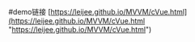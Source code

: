 #demo链接 
[https://leijee.github.io/MVVM/cVue.html](https://leijee.github.io/MVVM/cVue.html "https://leijee.github.io/MVVM/cVue.html")